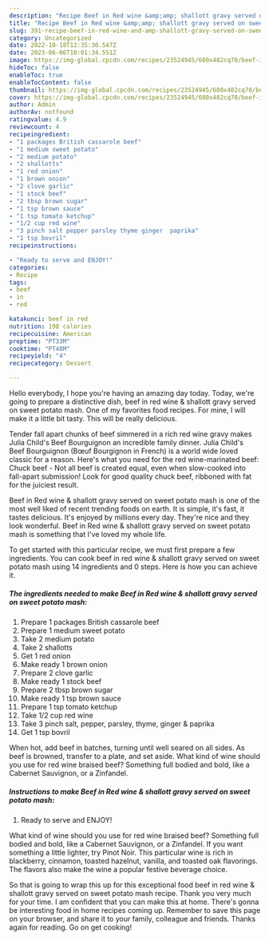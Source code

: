 ```yaml
---
description: "Recipe Beef in Red wine &amp;amp; shallott gravy served on sweet potato mash the Very Delicious}"
title: "Recipe Beef in Red wine &amp;amp; shallott gravy served on sweet potato mash the Very Delicious}"
slug: 391-recipe-beef-in-red-wine-and-amp-shallott-gravy-served-on-sweet-potato-mash-the-very-delicious
category: Uncategorized
date: 2022-10-18T12:35:30.547Z
date: 2023-06-06T10:01:34.551Z
image: https://img-global.cpcdn.com/recipes/23524945/680x482cq70/beef-in-red-wine-shallott-gravy-served-on-sweet-potato-mash-recipe-main-photo.jpg
hideToc: false
enableToc: true
enableTocContent: false
thumbnail: https://img-global.cpcdn.com/recipes/23524945/680x482cq70/beef-in-red-wine-shallott-gravy-served-on-sweet-potato-mash-recipe-main-photo.jpg
cover: https://img-global.cpcdn.com/recipes/23524945/680x482cq70/beef-in-red-wine-shallott-gravy-served-on-sweet-potato-mash-recipe-main-photo.jpg
author: Admin
authorAv: notfound
ratingvalue: 4.9
reviewcount: 4
recipeingredient:
- "1 packages British cassarole beef"
- "1 medium sweet potato"
- "2 medium potato"
- "2 shallotts"
- "1 red onion"
- "1 brown onion"
- "2 clove garlic"
- "1 stock beef"
- "2 tbsp brown sugar"
- "1 tsp brown sauce"
- "1 tsp tomato ketchup"
- "1/2 cup red wine"
- "3 pinch salt pepper parsley thyme ginger  paprika"
- "1 tsp bovril"
recipeinstructions:

- "Ready to serve and ENJOY!"
categories:
- Recipe
tags:
- beef
- in
- red

katakunci: beef in red 
nutrition: 198 calories
recipecuisine: American
preptime: "PT33M"
cooktime: "PT48M"
recipeyield: "4"
recipecategory: Dessert

---
```



Hello everybody, I hope you're having an amazing day today. Today, we're going to prepare a distinctive dish, beef in red wine &amp; shallott gravy served on sweet potato mash. One of my favorites food recipes. For mine, I will make it a little bit tasty. This will be really delicious.

Tender fall apart chunks of beef simmered in a rich red wine gravy makes Julia Child&#39;s Beef Bourguignon an incredible family dinner. Julia Child&#39;s Beef Bourguignon (Bœuf Bourgignon in French) is a world wide loved classic for a reason. Here&#39;s what you need for the red wine-marinated beef: Chuck beef - Not all beef is created equal, even when slow-cooked into fall-apart submission! Look for good quality chuck beef, ribboned with fat for the juiciest result.

Beef in Red wine &amp; shallott gravy served on sweet potato mash is one of the most well liked of recent trending foods on earth. It is simple, it's fast, it tastes delicious. It's enjoyed by millions every day. They're nice and they look wonderful. Beef in Red wine &amp; shallott gravy served on sweet potato mash is something that I've loved my whole life.


To get started with this particular recipe, we must first prepare a few ingredients. You can cook beef in red wine &amp; shallott gravy served on sweet potato mash using 14 ingredients and 0 steps. Here is how you can achieve it.

<!--inarticleads1-->

##### The ingredients needed to make Beef in Red wine &amp; shallott gravy served on sweet potato mash:

1. Prepare 1 packages British cassarole beef
1. Prepare 1 medium sweet potato
1. Take 2 medium potato
1. Take 2 shallotts
1. Get 1 red onion
1. Make ready 1 brown onion
1. Prepare 2 clove garlic
1. Make ready 1 stock beef
1. Prepare 2 tbsp brown sugar
1. Make ready 1 tsp brown sauce
1. Prepare 1 tsp tomato ketchup
1. Take 1/2 cup red wine
1. Take 3 pinch salt, pepper, parsley, thyme, ginger &amp; paprika
1. Get 1 tsp bovril


When hot, add beef in batches, turning until well seared on all sides. As beef is browned, transfer to a plate, and set aside. What kind of wine should you use for red wine braised beef? Something full bodied and bold, like a Cabernet Sauvignon, or a Zinfandel. 

<!--inarticleads2-->

##### Instructions to make Beef in Red wine &amp; shallott gravy served on sweet potato mash:


1. Ready to serve and ENJOY!

What kind of wine should you use for red wine braised beef? Something full bodied and bold, like a Cabernet Sauvignon, or a Zinfandel. If you want something a little lighter, try Pinot Noir. This particular wine is rich in blackberry, cinnamon, toasted hazelnut, vanilla, and toasted oak flavorings. The flavors also make the wine a popular festive beverage choice. 

So that is going to wrap this up for this exceptional food beef in red wine &amp; shallott gravy served on sweet potato mash recipe. Thank you very much for your time. I am confident that you can make this at home. There's gonna be interesting food in home recipes coming up. Remember to save this page on your browser, and share it to your family, colleague and friends. Thanks again for reading. Go on get cooking!
